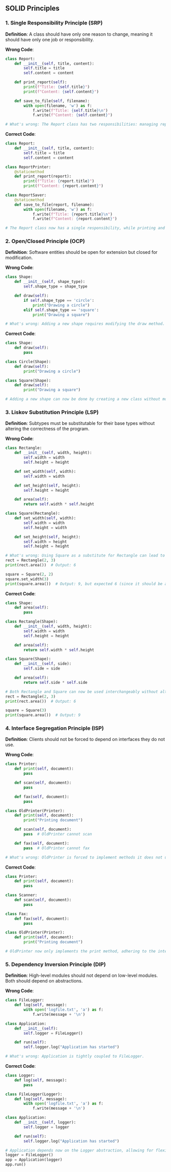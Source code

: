 ## SOLID Principles

### 1. Single Responsibility Principle (SRP)

**Definition**: A class should have only one reason to change, meaning it should have only one job or responsibility.

**Wrong Code**:

```python
class Report:
    def __init__(self, title, content):
        self.title = title
        self.content = content

    def print_report(self):
        print(f"Title: {self.title}")
        print(f"Content: {self.content}")

    def save_to_file(self, filename):
        with open(filename, 'w') as f:
            f.write(f"Title: {self.title}\n")
            f.write(f"Content: {self.content}")

# What's wrong: The Report class has two responsibilities: managing report data and saving the report to a file.
```

**Correct Code**:

```python
class Report:
    def __init__(self, title, content):
        self.title = title
        self.content = content

class ReportPrinter:
    @staticmethod
    def print_report(report):
        print(f"Title: {report.title}")
        print(f"Content: {report.content}")

class ReportSaver:
    @staticmethod
    def save_to_file(report, filename):
        with open(filename, 'w') as f:
            f.write(f"Title: {report.title}\n")
            f.write(f"Content: {report.content}")

# The Report class now has a single responsibility, while printing and saving are handled by separate classes.
```

### 2. Open/Closed Principle (OCP)

**Definition**: Software entities should be open for extension but closed for modification.

**Wrong Code**:

```python
class Shape:
    def __init__(self, shape_type):
        self.shape_type = shape_type

    def draw(self):
        if self.shape_type == 'circle':
            print("Drawing a circle")
        elif self.shape_type == 'square':
            print("Drawing a square")

# What's wrong: Adding a new shape requires modifying the draw method.
```

**Correct Code**:

```python
class Shape:
    def draw(self):
        pass

class Circle(Shape):
    def draw(self):
        print("Drawing a circle")

class Square(Shape):
    def draw(self):
        print("Drawing a square")

# Adding a new shape can now be done by creating a new class without modifying existing code.
```

### 3. Liskov Substitution Principle (LSP)

**Definition**: Subtypes must be substitutable for their base types without altering the correctness of the program.

**Wrong Code**:

```python
class Rectangle:
    def __init__(self, width, height):
        self.width = width
        self.height = height

    def set_width(self, width):
        self.width = width

    def set_height(self, height):
        self.height = height

    def area(self):
        return self.width * self.height

class Square(Rectangle):
    def set_width(self, width):
        self.width = width
        self.height = width

    def set_height(self, height):
        self.width = height
        self.height = height

# What's wrong: Using Square as a substitute for Rectangle can lead to incorrect behavior.
rect = Rectangle(2, 3)
print(rect.area())  # Output: 6

square = Square(2, 2)
square.set_width(3)
print(square.area())  # Output: 9, but expected 6 (since it should be a square)
```

**Correct Code**:

```python
class Shape:
    def area(self):
        pass

class Rectangle(Shape):
    def __init__(self, width, height):
        self.width = width
        self.height = height

    def area(self):
        return self.width * self.height

class Square(Shape):
    def __init__(self, side):
        self.side = side

    def area(self):
        return self.side * self.side

# Both Rectangle and Square can now be used interchangeably without altering the correctness.
rect = Rectangle(2, 3)
print(rect.area())  # Output: 6

square = Square(3)
print(square.area())  # Output: 9
```

### 4. Interface Segregation Principle (ISP)

**Definition**: Clients should not be forced to depend on interfaces they do not use.

**Wrong Code**:

```python
class Printer:
    def print(self, document):
        pass

    def scan(self, document):
        pass

    def fax(self, document):
        pass

class OldPrinter(Printer):
    def print(self, document):
        print("Printing document")

    def scan(self, document):
        pass  # OldPrinter cannot scan

    def fax(self, document):
        pass  # OldPrinter cannot fax

# What's wrong: OldPrinter is forced to implement methods it does not use.
```

**Correct Code**:

```python
class Printer:
    def print(self, document):
        pass

class Scanner:
    def scan(self, document):
        pass

class Fax:
    def fax(self, document):
        pass

class OldPrinter(Printer):
    def print(self, document):
        print("Printing document")

# OldPrinter now only implements the print method, adhering to the interface segregation principle.
```

### 5. Dependency Inversion Principle (DIP)

**Definition**: High-level modules should not depend on low-level modules. Both should depend on abstractions.

**Wrong Code**:

```python
class FileLogger:
    def log(self, message):
        with open('logfile.txt', 'a') as f:
            f.write(message + '\n')

class Application:
    def __init__(self):
        self.logger = FileLogger()

    def run(self):
        self.logger.log("Application has started")

# What's wrong: Application is tightly coupled to FileLogger.
```

**Correct Code**:

```python
class Logger:
    def log(self, message):
        pass

class FileLogger(Logger):
    def log(self, message):
        with open('logfile.txt', 'a') as f:
            f.write(message + '\n')

class Application:
    def __init__(self, logger):
        self.logger = logger

    def run(self):
        self.logger.log("Application has started")

# Application depends now on the Logger abstraction, allowing for flexibility in logging implementations.
logger = FileLogger()
app = Application(logger)
app.run()
```
